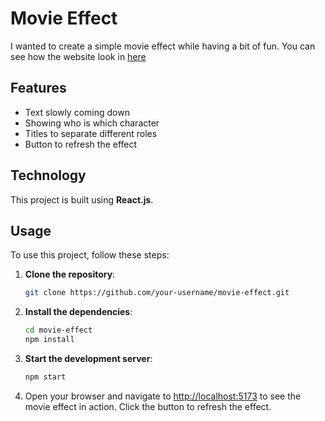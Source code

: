 # Movie Effect

I wanted to create a simple movie effect while having a bit of fun.
You can see how the website look in [here](https://credits-like-movies-4urj.vercel.app/)
## Features
- Text slowly coming down
- Showing who is which character
- Titles to separate different roles
- Button to refresh the effect

## Technology
This project is built using **React.js**.

## Usage

To use this project, follow these steps:

1. **Clone the repository**:
    ```bash
    git clone https://github.com/your-username/movie-effect.git
    ```

2. **Install the dependencies**:
    ```bash
    cd movie-effect
    npm install
    ```

3. **Start the development server**:
    ```bash
    npm start
    ```

4. Open your browser and navigate to [http://localhost:5173](http://localhost:5173) to see the movie effect in action.
   Click the button to refresh the effect.

